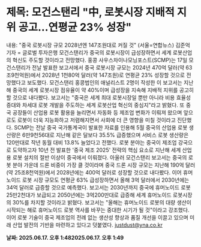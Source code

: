 # **제목: 모건스탠리 "中, 로봇시장 지배적 지위 공고…연평균 23% 성장"**

  내용: "중국 로봇시장 규모 2028년엔 147조원대로 커질 것"    (서울=연합뉴스) 김준억 기자 = 글로벌 투자은행 모건스탠리가 중국의 로봇시장이 급성장하면서 세계 로봇산업의 혁신도 주도할 것이라고 전망했다.    홍콩 사우스차이나모닝포스트(SCMP)는 17일 모건스탠리가 전날 발표한 보고서에서 중국 로봇시장 규모는 2024년 470억 달러(약 63조9천억원)에서 2028년 1천80억 달러(약 147조원)로 연평균 23% 성장할 것으로 전망했다고 보도했다.    모건스탠리 홍콩법인의 애널리스트 2명이 작성한 이 보고서는 지난해 중국의 세계 로봇시장 점유율이 약 40%이며 급성장을 지속해 지배적 지위를 공고히 할 것으로 내다봤다.    보고서는 "중국은 세계 최대 로봇시장일 뿐만 아니라 비용 효율성 증대와 차세대 로봇 개발을 주도하는 세계 로봇산업 혁신의 중심지"라고 밝혔다.    또 중국 공장들이 산업용 로봇 활용을 늘리면서 자동화 등 제조업 변화가 이뤄져 왔으며 앞으로도 로봇이 더욱 지능화하고 저렴해지면서 사회에 더 큰 영향을 미칠 것이라고 진단했다.    SCMP는 전날 중국 국가통계국이 발표한 자료를 인용해 5월 중국의 산업용 로봇 생산량은 6만9천56대로 지난해 같은 달보다 35.5% 급증했으며 서비스 로봇 생산량은 120만대로 작년 동월 대비 13.8% 늘었다고 전했다.    로봇 분야는 중국이 제조업 강국으로 도약하고자 10년 전 발표한 '중국 제조 2025' 전략의 핵심 요소로 지난해 세계 산업용 로봇 설치의 절반 이상이 중국에서 이뤄졌다.    아울러 모건스탠리 보고서는 중국의 로봇 분야 가운데 드론 비중이 가장 클 것이라며 중국 드론 시장 규모는 지난해 190억 달러(약 25조8천억원)에서 2028년에는 400억 달러로 성장할 것으로 내다봤다.    이어 휴머노이드 로봇 시장 규모도 연평균 63% 급성장하면서 올해 3억 달러에서 2030년에는 34억 달러로 급증할 것으로 예측했다.    보고서는 2030년까지 중국에 휴머노이드 로봇 25만2천대가 보급되고 2050년에는 3억200만대로 급증해 세계 휴머노이드 로봇시장의 30%를 차지할 것이라고 밝혔다.    보고서는 "올해는 휴머노이드 로봇의 대량 생산이 시작되는 해로 휴머노이드 로봇 역사를 바꾸는 중대한 시기가 될 것"이라고 강조했다.    이어 로봇 기술이 중국 제조업의 전례 없는 생산성 향상과 품질 개선을 이끌고 있으며 미래 산업 발전의 기반을 마련하고 있다고 덧붙였다.    justdust@yna.co.kr

  **날짜: 2025.06.17. 오후 1:482025.06.17. 오후 1:49**